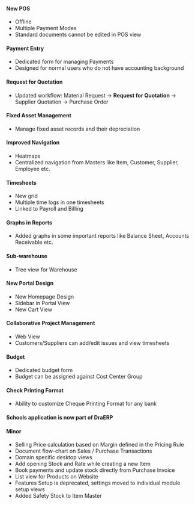 #### New POS
- Offline
- Multiple Payment Modes
- Standard documents cannot be edited in POS view

#### Payment Entry
- Dedicated form for managing Payments
- Designed for normal users who do not have accounting background

#### Request for Quotation
- Updated workflow: Material Request -> **Request for Quotation** -> Supplier Quotation -> Purchase Order

#### Fixed Asset Management
- Manage fixed asset records and their depreciation

#### Improved Navigation
- Heatmaps
- Centralized navigation from Masters like Item, Customer, Supplier, Employee etc.

#### Timesheets
- New grid
- Multiple time logs in one timesheets
- Linked to Payroll and Billing

#### Graphs in Reports
- Added graphs in some important reports like Balance Sheet, Accounts Receivable etc.

#### Sub-warehouse
- Tree view for Warehouse

#### New Portal Design
- New Homepage Design
- Sidebar in Portal View
- New Cart View

#### Collaborative Project Management
- Web View
- Customers/Suppliers can add/edit issues and view timesheets

#### Budget
- Dedicated budget form
- Budget can be assigned against Cost Center Group

#### Check Printing Format
- Ability to customize Cheque Printing Format for any bank

#### Schools application is now part of DraERP

#### Minor

- Selling Price calculation based on Margin defined in the Pricing Rule
- Document flow-chart on Sales / Purchase Transactions
- Domain specific desktop views
- Add opening Stock and Rate while creating a new Item
- Book payments and update stock directly from Purchase Invoice
- List view for Products on Website
- Features Setup is deprecated, settings moved to individual module setup views
- Added Safety Stock to Item Master

